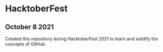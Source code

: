 # HacktoberFest
## October 8 2021
Created this repository during HacktoberFest 2021 to learn and solidify the concepts of GitHub.
